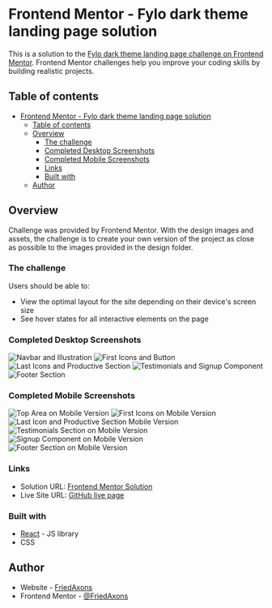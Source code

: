 # Frontend Mentor - Fylo dark theme landing page solution

This is a solution to the [Fylo dark theme landing page challenge on Frontend Mentor](https://www.frontendmentor.io/challenges/fylo-dark-theme-landing-page-5ca5f2d21e82137ec91a50fd). Frontend Mentor challenges help you improve your coding skills by building realistic projects.

## Table of contents

- [Frontend Mentor - Fylo dark theme landing page solution](#frontend-mentor---fylo-dark-theme-landing-page-solution)
  - [Table of contents](#table-of-contents)
  - [Overview](#overview)
    - [The challenge](#the-challenge)
    - [Completed Desktop Screenshots](#completed-desktop-screenshots)
    - [Completed Mobile Screenshots](#completed-mobile-screenshots)
    - [Links](#links)
    - [Built with](#built-with)
  - [Author](#author)

## Overview

Challenge was provided by Frontend Mentor. With the design images and assets, the challenge is to create your own version of the project as close as possible to the images provided in the design folder.

### The challenge

Users should be able to:

- View the optimal layout for the site depending on their device's screen size
- See hover states for all interactive elements on the page

### Completed Desktop Screenshots

![Navbar and Illustration](./images/desktop_screenshots/desktop_image_1.png)
![First Icons and Button](./images/desktop_screenshots/desktop_image_2.png)
![Last Icons and Productive Section](./images/desktop_screenshots/desktop_image_3.png)
![Testimonials and Signup Component](./images/desktop_screenshots/desktop_image_4.png)
![Footer Section](./images/desktop_screenshots/desktop_image_5.png)

### Completed Mobile Screenshots

![Top Area on Mobile Version](./images/mobile_screenshots/mobile_image_1.png)
![First Icons on Mobile Version](./images/mobile_screenshots/mobile_image_2.png)
![Last Icon and Productive Section Mobile Version](./images/mobile_screenshots/mobile_image_3.png)
![Testimonials Section on Mobile Version](./images/mobile_screenshots/mobile_image_4.png)
![Signup Component on Mobile Version](./images/mobile_screenshots/mobile_image_5.png)
![Footer Section on Mobile Version](./images/mobile_screenshots/mobile_image_6.png)

### Links

- Solution URL: [Frontend Mentor Solution](https://your-solution-url.com)
- Live Site URL: [GitHub live page](https://your-live-site-url.com)

### Built with

- [React](https://reactjs.org/) - JS library
- CSS

## Author

- Website - [FriedAxons](https://www.github.com/FriedAxons)
- Frontend Mentor - [@FriedAxons](https://www.frontendmentor.io/profile/FriedAxons)
